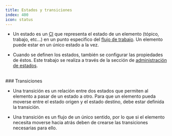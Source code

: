 ```yaml
---
title: Estados y transiciones
index: 400
icon: status
---
```


* Un estado es un [CI](es/Conceptos/ci) que representa el estado de un elemento (tópico, trabajo, etc...) en un punto especifico del [flujo de trabajo](es/Conceptos/workflow). Un elemento puede estar en un único estado a la vez.

* Cuando se definen los estados, también se configurar las propiedades de éstos. Este trabajo se realiza a través de la sección de [administración de estados](es/Administracion/status).


<br />
### Transiciones

* Una transición es un relación entre dos estados que permiten al elemento a pasar de un estado a otro. Para que un elemento pueda moverse entre el estado origen y el estado destino, debe estar definida la transición.

* Una transición es un flujo de un único sentido, por lo que si el elemento necesita moverse hacia atrás deben de crearse las transiciones necesarias para ello. 